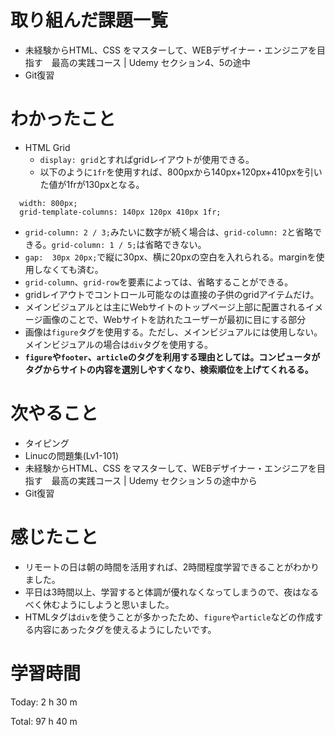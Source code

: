 # 取り組んだ課題一覧
- 未経験からHTML、CSS をマスターして、WEBデザイナー・エンジニアを目指す　最高の実践コース | Udemy セクション4、5の途中
- Git復習

# わかったこと
- HTML Grid
  - `display: grid`とすればgridレイアウトが使用できる。
  - 以下のように`1fr`を使用すれば、800pxから140px+120px+410pxを引いた値が1frが130pxとなる。
```
  width: 800px;
  grid-template-columns: 140px 120px 410px 1fr;
```
 - `grid-column: 2 / 3;`みたいに数字が続く場合は、`grid-column: 2`と省略できる。`grid-column: 1 / 5;`は省略できない。
 - `gap:  30px 20px;`で縦に30px、横に20pxの空白を入れられる。marginを使用しなくても済む。
 - `grid-column`、`grid-row`を要素によっては、省略することができる。
 - gridレイアウトでコントロール可能なのは直接の子供のgridアイテムだけ。
 - メインビジュアルとは主にWebサイトのトップページ上部に配置されるイメージ画像のことで、Webサイトを訪れたユーザーが最初に目にする部分
 - 画像は`figure`タグを使用する。ただし、メインビジュアルには使用しない。メインビジュアルの場合は`div`タグを使用する。
 -  **`figure`や`footer`、`article`のタグを利用する理由としては。コンピュータがタグからサイトの内容を選別しやすくなり、検索順位を上げてくれるる。**
  

# 次やること
- タイピング
- Linucの問題集(Lv1-101)
- 未経験からHTML、CSS をマスターして、WEBデザイナー・エンジニアを目指す　最高の実践コース | Udemy セクション５の途中から
- Git復習

# 感じたこと
- リモートの日は朝の時間を活用すれば、2時間程度学習できることがわかりました。
- 平日は3時間以上、学習すると体調が優れなくなってしまうので、夜はなるべく休むようにしようと思いました。
- HTMLタグは`div`を使うことが多かったため、`figure`や`article`などの作成する内容にあったタグを使えるようにしたいです。


# 学習時間
Today: 2 h 30 m

Total: 97 h 40 m
